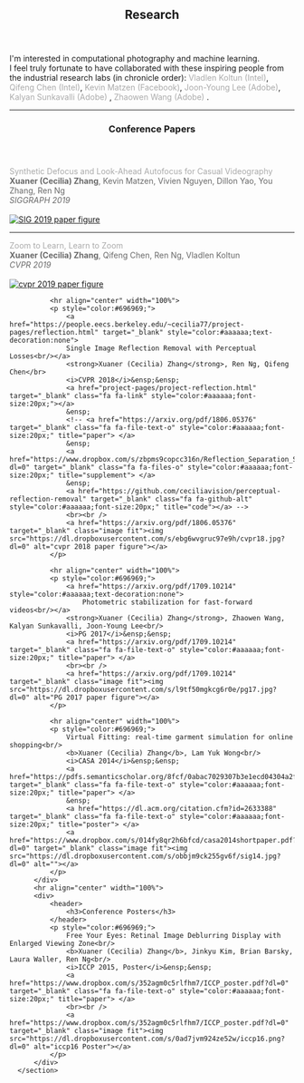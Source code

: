 <!-- Research -->
  <article id="research" class="panel">
      <header>
          <h2>Research</h2>
      </header>
      <p>
          I'm interested in computational photography and machine learning. <br \>I feel truly fortunate to have collaborated with these inspiring people from the industrial research labs (in chronicle order): <a href="http://vladlen.info/" style="color:#aaaaaa;text-decoration:none">Vladlen Koltun (Intel)</a>, <a href="http://cqf.io/" style="color:#aaaaaa;text-decoration:none">Qifeng Chen (Intel)</a>, <a href="http://www.kmatzen.com/" style="color:#aaaaaa;text-decoration:none">Kevin Matzen (Facebook)</a>, <a href="https://joonyoung-cv.github.io/" style="color:#aaaaaa;text-decoration:none">Joon-Young Lee (Adobe)</a>, <a href="http://www.eecs.harvard.edu/~kalyans/" style="color:#aaaaaa;text-decoration:none"> Kalyan Sunkavalli (Adobe) </a>, <a href="https://research.adobe.com/person/zhaowen-wang/" style="color:#aaaaaa;text-decoration:none"> Zhaowen Wang (Adobe) </a>.
      </p>
      <hr align="center" width="100%">
      <section>
          <div class="row">
              <header>
                  <h3>Conference Papers</h3>
              </header>
              <p style="color:#696969;">
                  <a href="https://ceciliavision.github.io/vid-auto-focus/" target="_blank" style="color:#aaaaaa;text-decoration:none">
                      Synthetic Defocus and Look-Ahead Autofocus for Casual Videography<br/></a>
                  <strong>Xuaner (Cecilia) Zhang</strong>, Kevin Matzen, Vivien Nguyen, Dillon Yao, You Zhang, Ren Ng</br>
                  <i>SIGGRAPH 2019</i>&ensp;&ensp;
                  <a href="https://ceciliavision.github.io/vid-auto-focus/" target="_blank" class="fa fa-link" style="color:#aaaaaa;font-size:20px;"></a>
                  &ensp;
                  <br><br />
                  <a href="" target="_blank" class="image fit"><img src="https://dl.dropboxusercontent.com/s/lqlcneivpzpcxjb/teaser.jpeg?dl=0" alt="SIG 2019 paper figure"></a>
              </p>
              <hr align="center" width="100%">
              <p style="color:#696969;">
                  <a href="https://people.eecs.berkeley.edu/~cecilia77/project-pages/zoom.html" target="_blank" style="color:#aaaaaa;text-decoration:none">
                  Zoom to Learn, Learn to Zoom<br/></a>
                  <strong>Xuaner (Cecilia) Zhang</strong>, Qifeng Chen, Ren Ng, Vladlen Koltun</br>
                  <i>CVPR 2019</i>&ensp;&ensp;
                  <a href="project-pages/project-zoom.html" target="_blank" class="fa fa-link" style="color:#aaaaaa;font-size:20px;"></a>
                  &ensp;
                  <br><br />
                  <a href="" target="_blank" class="image fit"><img src="https://dl.dropboxusercontent.com/s/7t4zh9xh0comq90/zoom.jpg?dl=0" alt="cvpr 2019 paper figure"></a>
              </p>

              <hr align="center" width="100%">
              <p style="color:#696969;">
                  <a href="https://people.eecs.berkeley.edu/~cecilia77/project-pages/reflection.html" target="_blank" style="color:#aaaaaa;text-decoration:none">
                  Single Image Reflection Removal with Perceptual Losses<br/></a>
                  <strong>Xuaner (Cecilia) Zhang</strong>, Ren Ng, Qifeng Chen</br>
                  <i>CVPR 2018</i>&ensp;&ensp;
                  <a href="project-pages/project-reflection.html" target="_blank" class="fa fa-link" style="color:#aaaaaa;font-size:20px;"></a>
                  &ensp;
                  <!-- <a href="https://arxiv.org/pdf/1806.05376" target="_blank" class="fa fa-file-text-o" style="color:#aaaaaa;font-size:20px;" title="paper"> </a>
                  &ensp;
                  <a href="https://www.dropbox.com/s/zbpms9copcc316n/Reflection_Separation_Supplementary_Material_CVPR2018.pdf?dl=0" target="_blank" class="fa fa-files-o" style="color:#aaaaaa;font-size:20px;" title="supplement"> </a>
                  &ensp;
                  <a href="https://github.com/ceciliavision/perceptual-reflection-removal" target="_blank" class="fa fa-github-alt" style="color:#aaaaaa;font-size:20px;" title="code"></a> -->
                  <br><br />
                  <a href="https://arxiv.org/pdf/1806.05376" target="_blank" class="image fit"><img src="https://dl.dropboxusercontent.com/s/ebg6wvgruc97e9h/cvpr18.jpg?dl=0" alt="cvpr 2018 paper figure"></a>
              </p>

              <hr align="center" width="100%">
              <p style="color:#696969;">
                  <a href="https://arxiv.org/pdf/1709.10214" style="color:#aaaaaa;text-decoration:none">
                      Photometric stabilization for fast-forward videos<br/></a>
                  <strong>Xuaner (Cecilia) Zhang</strong>, Zhaowen Wang, Kalyan Sunkavalli, Joon-Young Lee<br/>
                  <i>PG 2017</i>&ensp;&ensp;
                  <a href="https://arxiv.org/pdf/1709.10214" target="_blank" class="fa fa-file-text-o" style="color:#aaaaaa;font-size:20px;" title="paper"> </a>
                  <br><br />
                  <a href="https://arxiv.org/pdf/1709.10214" target="_blank" class="image fit"><img src="https://dl.dropboxusercontent.com/s/l9tf50mgkcg6r0e/pg17.jpg?dl=0" alt="PG 2017 paper figure"></a>
              </p>

              <hr align="center" width="100%">
              <p style="color:#696969;">
                  Virtual Fitting: real-time garment simulation for online shopping<br/>
                  <b>Xuaner (Cecilia) Zhang</b>, Lam Yuk Wong<br/>
                  <i>CASA 2014</i>&ensp;&ensp;
                  <a href="https://pdfs.semanticscholar.org/8fcf/0abac7029307b3e1ecd04304a2f44d9edde6.pdf" target="_blank" class="fa fa-file-text-o" style="color:#aaaaaa;font-size:20px;" title="paper"> </a>
                  &ensp;
                  <a href="https://dl.acm.org/citation.cfm?id=2633388" target="_blank" class="fa fa-file-text-o" style="color:#aaaaaa;font-size:20px;" title="poster"> </a>
                  <a href="https://www.dropbox.com/s/014fy8qr2h6bfcd/casa2014shortpaper.pdf?dl=0" target="_blank" class="image fit"><img src="https://dl.dropboxusercontent.com/s/obbjm9ck255gv6f/sig14.jpg?dl=0" alt=""></a>
              </p>
          </div>
          <hr align="center" width="100%">
          <div>
              <header>
                  <h3>Conference Posters</h3>
              </header>
              <p style="color:#696969;">
                  Free Your Eyes: Retinal Image Deblurring Display with Enlarged Viewing Zone<br/>
                  <b>Xuaner (Cecilia) Zhang</b>, Jinkyu Kim, Brian Barsky, Laura Waller, Ren Ng<br/>
                  <i>ICCP 2015, Poster</i>&ensp;&ensp;
                  <a href="https://www.dropbox.com/s/352agm0c5rlfhm7/ICCP_poster.pdf?dl=0" target="_blank" class="fa fa-file-text-o" style="color:#aaaaaa;font-size:20px;" title="paper"> </a>
                  <br><br />
                  <a href="https://www.dropbox.com/s/352agm0c5rlfhm7/ICCP_poster.pdf?dl=0" target="_blank" class="image fit"><img src="https://dl.dropboxusercontent.com/s/0ad7jvm924ze52w/iccp16.png?dl=0" alt="iccp16 Poster"></a>
              </p>
          </div>
      </section>
  </article>
